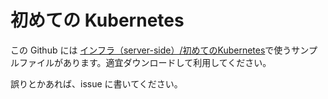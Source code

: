 # 初めての Kubernetes

この Github には 
[インフラ（server-side）/初めてのKubernetes](https://nuocw.esa.io/posts/179)で使うサンプルファイルがあります。適宜ダウンロードして利用してください。

誤りとかあれば、issue に書いてください。

